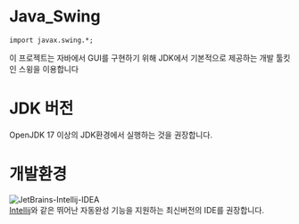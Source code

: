 # Java_Swing
```
import javax.swing.*;
```
이 프로젝트는 자바에서 GUI를 구현하기 위해 JDK에서 기본적으로 제공하는 개발 툴킷인 스윙을 이용합니다

# JDK 버전
OpenJDK 17 이상의 JDK환경에서 실행하는 것을 권장합니다.

# 개발환경
![JetBrains-Intellij-IDEA](https://github.com/Jongwoo0101/Java_Swing/assets/96978536/3a79b5c7-f6d6-481a-bf82-0be6fd676db1)    
[Intellij](https://www.jetbrains.com/ko-kr/idea/)와 같은 뛰어난 자동완성 기능을 지원하는 최신버전의 IDE를 권장합니다.
